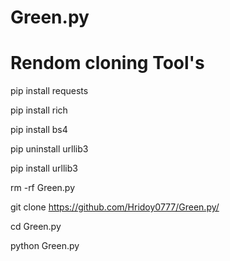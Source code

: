 # Green.py
# Rendom cloning Tool's

pip install requests

pip install rich

pip install bs4

pip uninstall urllib3

pip install urllib3

rm -rf Green.py

git clone https://github.com/Hridoy0777/Green.py/

cd Green.py

python Green.py

